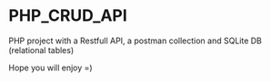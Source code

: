 # PHP_CRUD_API

PHP project with a Restfull API, a postman collection and SQLite DB (relational tables)

Hope you will enjoy =)
